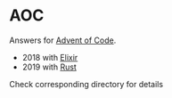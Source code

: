 # AOC

Answers for [Advent of Code](https://adventofcode.com/).

* 2018 with [Elixir](https://elixir-lang.org/)
* 2019 with [Rust](https://www.rust-lang.org/)

Check corresponding directory for details
